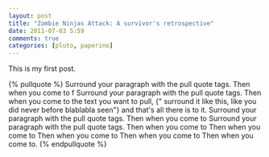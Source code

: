 ```yaml
---
layout: post
title: "Zombie Ninjas Attack: A survivor's retrospective"
date: 2011-07-03 5:59
comments: true
categories: [pluto, paperino]
---
```


This is my first post.

<!-- more -->

{% pullquote %}
Surround your paragraph with the pull quote tags. Then when you come to f
Surround your paragraph with the pull quote tags. Then when you come to
the text you want to pull, {" surround it like this, like you did never before blablabla seen"} and that's all there is to it.
Surround your paragraph with the pull quote tags. Then when you come to
Surround your paragraph with the pull quote tags. Then when you come to Then when you come to Then when you come to Then when you come to Then when you come to.
{% endpullquote %}

